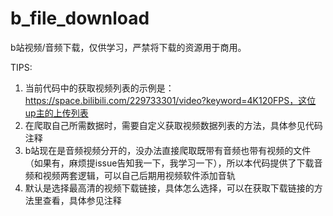 # b_file_download
b站视频/音频下载，仅供学习，严禁将下载的资源用于商用。

TIPS:

1. 当前代码中的获取视频列表的示例是：https://space.bilibili.com/229733301/video?keyword=4K120FPS，这位up主的上传列表
2. 在爬取自己所需数据时，需要自定义获取视频数据列表的方法，具体参见代码注释
3. b站现在是音频视频分开的，没办法直接爬取既带有音频也带有视频的文件（如果有，麻烦提issue告知我一下，我学习一下），所以本代码提供了下载音频和视频两套逻辑，可以自己后期用视频软件添加音轨
4. 默认是选择最高清的视频下载链接，具体怎么选择，可以在获取下载链接的方法里查看，具体参见注释
